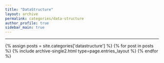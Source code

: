 ```yaml
---
title: "DataStructure"
layout: archive
permalink: categories/data-structure
author_profile: true
sidebar_main: true
---
```


***

{% assign posts = site.categories['datastructure'] %}
{% for post in posts %} {% include archive-single2.html type=page.entries_layout %} {% endfor %}
